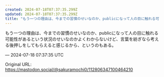 ```yaml
---
created: 2024-07-18T07:37:35.299Z
updated: 2024-07-18T07:37:35.299Z
title: "もう一つの理由は、今までの習慣のせいなのか、publicになって人の目に触れる可[...]"
---
```


<p>もう一つの理由は、今までの習慣のせいなのか、publicになって人の目に触れる可能性があるという状況のせいなのかよくわからないけど、言葉を紡ぎなら考える後押しをしてもらえると感じるから、というのもある。</p>

&mdash; 2024-07-18 07:37:35 UTC

Original URL: https://mastodon.social/@sakuramochi0/112806347100464210
